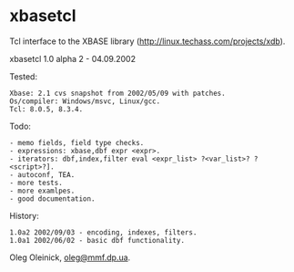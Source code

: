 # xbasetcl

Tcl interface to the XBASE library (http://linux.techass.com/projects/xdb).

xbasetcl 1.0 alpha 2 - 04.09.2002

Tested: 

    Xbase: 2.1 cvs snapshot from 2002/05/09 with patches.
    Os/compiler: Windows/msvc, Linux/gcc.
    Tcl: 8.0.5, 8.3.4.

Todo:

    - memo fields, field type checks.
    - expressions: xbase,dbf expr <expr>.
    - iterators: dbf,index,filter eval <expr_list> ?<var_list>? ?<script>?].
    - autoconf, TEA.
    - more tests.
    - more examlpes.
    - good documentation.

History:

    1.0a2 2002/09/03 - encoding, indexes, filters.
    1.0a1 2002/06/02 - basic dbf functionality.

Oleg Oleinick, oleg@mmf.dp.ua.
